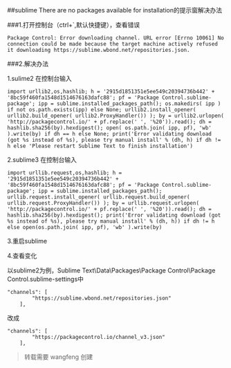 
##sublime There are no packages available for installation的提示窗解决办法

###1.打开控制台（ctrl+`,默认快捷键），查看错误

```
Package Control: Error downloading channel. URL error [Errno 10061] No connection could be made because the target machine actively refused it downloading https://sublime.wbond.net/repositories.json.
```

###2.解决办法

1.sulime2 在控制台输入

```
import urllib2,os,hashlib; h = '2915d1851351e5ee549c20394736b442' + '8bc59f460fa1548d1514676163dafc88'; pf = 'Package Control.sublime-package'; ipp = sublime.installed_packages_path(); os.makedirs( ipp ) if not os.path.exists(ipp) else None; urllib2.install_opener( urllib2.build_opener( urllib2.ProxyHandler()) ); by = urllib2.urlopen( 'http://packagecontrol.io/' + pf.replace(' ', '%20')).read(); dh = hashlib.sha256(by).hexdigest(); open( os.path.join( ipp, pf), 'wb' ).write(by) if dh == h else None; print('Error validating download (got %s instead of %s), please try manual install' % (dh, h) if dh != h else 'Please restart Sublime Text to finish installation')
```

2.sublime3 在控制台输入

```
import urllib.request,os,hashlib; h = '2915d1851351e5ee549c20394736b442' + '8bc59f460fa1548d1514676163dafc88'; pf = 'Package Control.sublime-package'; ipp = sublime.installed_packages_path(); urllib.request.install_opener( urllib.request.build_opener( urllib.request.ProxyHandler()) ); by = urllib.request.urlopen( 'http://packagecontrol.io/' + pf.replace(' ', '%20')).read(); dh = hashlib.sha256(by).hexdigest(); print('Error validating download (got %s instead of %s), please try manual install' % (dh, h)) if dh != h else open(os.path.join( ipp, pf), 'wb' ).write(by)
```

3.重启sublime

4.查看变化

以sublime2为例，Sublime Text\Data\Packages\Package Control\Package Control.sublime-settings中
```
"channels": [
		"https://sublime.wbond.net/repositories.json"
	],
```
改成
```
"channels": [
		"https://packagecontrol.io/channel_v3.json"
	],
```

>转载需要 wangfeng 创建
